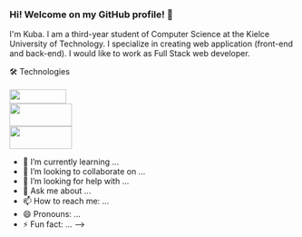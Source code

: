 ### Hi! Welcome on my GitHub profile! 👋


I'm Kuba. I am a third-year student of Computer Science at the Kielce University of Technology. I specialize in creating web application (front-end and back-end). I would like to work as Full Stack web developer.  

🛠️ Technologies </br></br>
<img src="https://user-images.githubusercontent.com/87782832/185109016-fde3a5cf-307e-4dc9-824a-636e95811453.png" width="100" height="25"> </br>
<img src="https://user-images.githubusercontent.com/87782832/185109374-5c1eaee0-00c9-4909-bf44-3ad5d1efed61.png" width="110" height="40"> </br>
<img src="https://user-images.githubusercontent.com/87782832/185109692-3b274693-e2e5-405c-abc1-3b02d551a291.png" width="110" height="40"> </br>



- 🌱 I’m currently learning ...
- 👯 I’m looking to collaborate on ...
- 🤔 I’m looking for help with ...
- 💬 Ask me about ...
- 📫 How to reach me: ...
- 😄 Pronouns: ...
- ⚡ Fun fact: ...
-->
